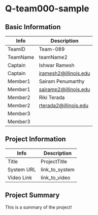 # Q-team000-sample

## Basic Information

|   Info      |        Description     |
| ----------- | ---------------------- |
| TeamID      |        Team-089        |
| TeamName    |        teamName2       |
| Captain     |      Ishwar Ramesh     |
| Captain     | iramesh2@illinois.edu  |
| Member1     |     Sairam Penumarthy  |
| Member1     | sairamp2@illinois.edu  |
| Member2     |       Riki Terada      |
| Member2     |  rterada2@illinois.edu |
| Member3     |                        |
| Member3     |                        |

## Project Information

|   Info      |        Description     |
| ----------- | ---------------------- |
|  Title      |       ProjectTitle     |
| System URL  |      link_to_system    |
| Video Link  |      link_to_video     |

## Project Summary

This is a summary of the project!
